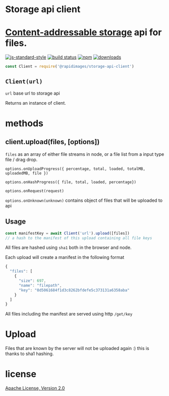 # Storage api client

# [Content-addressable storage](https://en.wikipedia.org/wiki/Content-addressable_storage) api for files.

[![js-standard-style](https://img.shields.io/badge/code_style-standard-brightgreen.svg)](https://github.com/feross/standard)
[![build status](https://api.travis-ci.org/rapidimages/storage-api.svg)](https://travis-ci.org/rapidimages/storage-api)
[![npm](https://img.shields.io/npm/v/@rapidimages/storage-api-client.svg)](https://npmjs.org/package/@rapidimages/storage-api-client)
[![downloads](https://img.shields.io/npm/dm/@rapidimages/storage-api-client.svg)](https://npmjs.org/package/@rapidimages/storage-api-client)

```js
const Client = require('@rapidimages/storage-api-client')
```

## `Client(url)`

`url` base url to storage api

Returns an instance of client.

# methods

## client.upload(files, [options])

`files` as an array of either file streams in node, or a file list from a input type file / drag drop.

`options.onUploadProgress({ percentage, total, loaded, totalMB, uploadedMB, file })`

`options.onHashProgress({ file, total, loaded, percentage})`

`options.onRequest(request)`

`options.onUnknown(unknown)` contains object of files that will be uploaded to api

## Usage

```js
const manifestKey = await Client('url').upload([files])
// a hash to the manifest of this upload containing all file keys
```

All files are hashed using `sha1` both in the browser and node.

Each upload will create a manifest in the following format

```js
{
  "files": [
    {
      "size": 697,
      "name": "filepath",
      "key": "0d5061684f1d3c8262bfdefe5c373131a6358aba"
    }
  ]
}
```

All files including the manifest are served using http `/get/key`

# Upload

Files that are known by the server will not be uploaded again :) this is thanks to sha1 hashing.

# license

[Apache License, Version 2.0](LICENSE)
